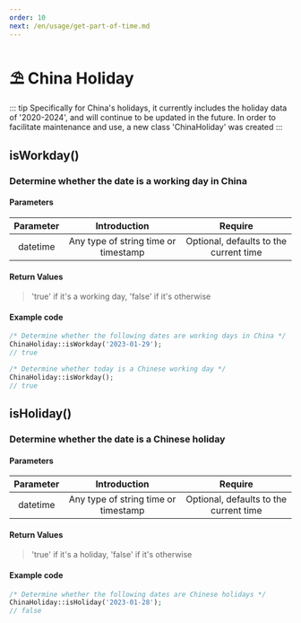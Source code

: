 ```yaml
---
order: 10
next: /en/usage/get-part-of-time.md
---
```


# ⛱️ China Holiday

::: tip
Specifically for China's holidays, it currently includes the holiday data of '2020-2024', and will continue to be updated in the future. In order to facilitate maintenance and use, a new class 'ChinaHoliday' was created
:::

## isWorkday()

### Determine whether the date is a working day in China

#### Parameters

| Parameter |             Introduction             |                Require                 |
|:---------:|:------------------------------------:|:--------------------------------------:|
| datetime  | Any type of string time or timestamp | Optional, defaults to the current time |

#### Return Values

> 'true' if it's a working day, 'false' if it's otherwise

#### Example code

```php
/* Determine whether the following dates are working days in China */
ChinaHoliday::isWorkday('2023-01-29');
// true

/* Determine whether today is a Chinese working day */
ChinaHoliday::isWorkday();
// true
```

## isHoliday()

### Determine whether the date is a Chinese holiday

#### Parameters

| Parameter |             Introduction             |                Require                 |
|:---------:|:------------------------------------:|:--------------------------------------:|
| datetime  | Any type of string time or timestamp | Optional, defaults to the current time |

#### Return Values

> 'true' if it's a holiday, 'false' if it's otherwise

#### Example code

```php
/* Determine whether the following dates are Chinese holidays */
ChinaHoliday::isHoliday('2023-01-28');
// false
```